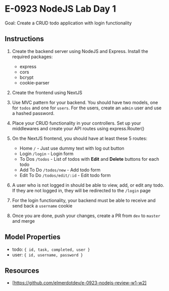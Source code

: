 # E-0923 NodeJS Lab Day 1

Goal: Create a CRUD todo application with login functionality

## Instructions

1. Create the backend server using NodeJS and Express. Install the required packages:

   - express
   - cors
   - bcrypt
   - cookie-parser

2. Create the frontend using NextJS
3. Use MVC pattern for your backend. You should have two models, one for `todos` and one for `users`. For the users, create an `admin` user and use a hashed password.
4. Place your CRUD functionality in your controllers. Set up your middlewares and  create your API routes using express.Router()
5. On the NextJS frontend, you should have at least these 5 routes:

   - Home `/` - Just use dummy text with log out button
   - Login `/login` - Login form
   - To Dos `/todos` - List of todos with **Edit** and **Delete** buttons for each todo
   - Add To Do `/todos/new` - Add todo form
   - Edit To Do `/todos/edit/:id` - Edit todo form

6. A user who is not logged in should be able to view, add, or edit any todo. If they are not logged in, they will be redirected to the `/login` page
7. For the login functionality, your backend must be able to receive and send back a `username` cookie
8. Once you are done, push your changes, create a PR from `dev` to `master` and merge

## Model Properties

- todo: `{ id, task, completed, user }`
- user: `{ id, username, password }`

## Resources

- [https://github.com/elmerdotdev/e-0923-nodejs-review-w1-w2]
